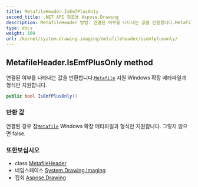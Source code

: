 ```yaml
---
title: MetafileHeader.IsEmfPlusOnly
second_title: .NET API 참조용 Aspose.Drawing
description: MetafileHeader 방법. 연결된 여부를 나타내는 값을 반환합니다.Metafile 지원 Windows 확장 메타파일과 형식만 지원합니다.
type: docs
weight: 160
url: /ko/net/system.drawing.imaging/metafileheader/isemfplusonly/
---
```

## MetafileHeader.IsEmfPlusOnly method

연결된 여부를 나타내는 값을 반환합니다.[`Metafile`](../../metafile/) 지원 Windows 확장 메타파일과 형식만 지원합니다.

```csharp
public bool IsEmfPlusOnly()
```

### 반환 값

연결된 경우 참[`Metafile`](../../metafile/) Windows 확장 메타파일과 형식만 지원합니다. 그렇지 않으면 false.

### 또한보십시오

* class [MetafileHeader](../)
* 네임스페이스 [System.Drawing.Imaging](../../metafileheader/)
* 집회 [Aspose.Drawing](../../../)


